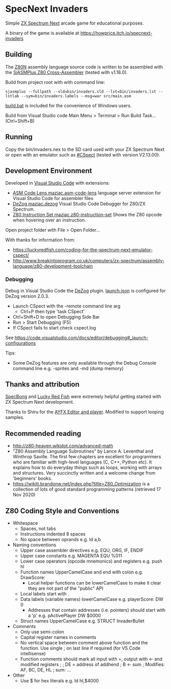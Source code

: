 # SpecNext Invaders
Simple [ZX Spectrum Next](https://www.specnext.com/) arcade game for educational purposes.

A binary of the game is available at https://howprice.itch.io/specnext-invaders

## Building

The [Z80N](https://wiki.specnext.dev/Extended_Z80_instruction_set) assembly language source code is written to be assembled with the [SjASMPlus Z80 Cross-Assembler](https://github.com/z00m128/sjasmplus) (tested with v1.18.0).

Build from project root with with command line:

```
sjasmplus --fullpath --sld=bin/invaders.sld --lst=bin/invaders.lst --lstlab --sym=bin/invaders.labels --msg=war src/main.asm
```

[build.bat](./build.bat) is included for the convenience of Windows users.

Build from Visual Studio code Main Menu > Terminal > Run Build Task... (Ctrl+Shift+B)

## Running

Copy the bin/invaders.nex to the SD card used with your ZX Spectrum Next or open with an emulator such as [#CSpect](http://www.cspect.org) (tested with version V2.13.00).

## Development Environment

Developed in [Visual Studio Code](https://code.visualstudio.com/) with extensions:
- [ASM Code Lens maziac.asm-code-lens](https://github.com/maziac/asm-code-lens) language server extension for Visual Studio Code for assembler files
- [DeZog maziac.dezog](https://github.com/maziac/DeZog) Visual Studio Code Debugger for Z80/ZX Spectrum.
- [Z80 Instruction Set maziac.z80-instruction-set](https://github.com/maziac/z80-instruction-set) Shows the Z80 opcode when hovering over an instruction.

Open project folder with  File > Open Folder...

With thanks for information from:
- https://luckyredfish.com/coding-for-the-spectrum-next-emulator-cspect/
- http://www.breakintoprogram.co.uk/computers/zx-spectrum/assembly-language/z80-development-toolchain

### Debugging

Debug in Visual Studio Code the [DeZog](https://github.com/maziac/DeZog) plugin. [launch.json](./.vscode/launch.json) is configured for DeZog version 2.0.3.

- Launch CSpect with the -remote command line arg
  - Ctrl+P then type 'task CSpect'
- Ctrl+Shift+D to open Debugging Side Bar
- Run > Start Debugging (F5)
- If CSpect fails to start check cspect.log

See https://code.visualstudio.com/docs/editor/debugging#_launch-configurations

Tips:
- Some DeZog features are only available through the Debug Console command line e.g. -sprites and -md (dump memory)

## Thanks and attribution

[SpecBong](https://github.com/ped7g/SpecBong) and [Lucky Red Fish](https://luckyredfish.com/patricias-spectrum-next-links/) were extremely helpful getting started with ZX Spectrum Next development.

Thanks to Shiru for the [AYFX Editor and player](https://shiru.untergrund.net/software.shtml#old). Modified to support looping samples.

## Recommended reading
- http://z80-heaven.wikidot.com/advanced-math
- "Z80 Assembly Language Subroutines" by Lance A. Leventhal and Winthrop Saville. The first few chapters are excellent for programmers who are familiar with high-level languages (C, C++, Python etc). It explains how to do everyday things such as loops, working with arrays and structures. Very succinctly written and a welcome change from 'beginners' books.
- https://wikiti.brandonw.net/index.php?title=Z80_Optimization is a collection of lots of good standard programming patterns (retrieved 17 Nov 2020)

## Z80 Coding Style and Conventions

- Whitespace
  - Spaces, not tabs
  - Instructions indented 8 spaces
  - No space between oprands e.g. ld a,b
- Naming conventions
  - Upper case assembler directives e.g. EQU, ORG, IF, ENDIF
  - Upper case constants e.g. MAGENTA EQU %011
  - Lower case operators (opcode mnemonics) and registers e.g. push hl
  - Function names UpperCamelCase and end with colon e.g. DrawScore:
    - Local helper functions can be lowerCamelCase to make it clear they are not part of the "public" API
  - Local labels start with .
  - Data labels (variable names) lowerCamelCase e.g. playerScore: DW 0
    - Addresses that contain addresses (i.e. pointers) should start with a 'p' e.g. pActivePlayer DW $0000
  - Struct names UpperCamelCase e.g. STRUCT InvaderBullet
- Comments
  - Only use semi-colon
  - Capital register names in comments
  - No vertical space between comment above function and the function. Use single ; on last line if required (for VS Code intellisense)
  - Function comments should mark all input with =, output with <- and modified registers
    ;
    ; DE = address of addhend
    ; B <- sum
    ; Modifies: AF, BC, DE, HL
    ;
    sum:
        ...
- Other
  - Use $ for hex literals e.g. ld hl,$4000
